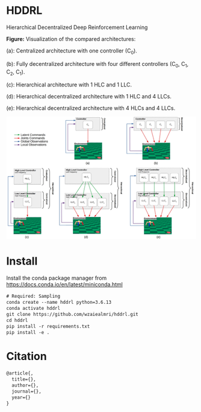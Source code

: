 # HDDRL
Hierarchical Decentralized Deep Reinforcement Learning


**Figure:** Visualization of the compared architectures:

(a): Centralized architecture with one controller (C<sub>0</sub>).

(b): Fully decentralized architecture with four different controllers (C<sub>0</sub>, C<sub>1</sub>, C<sub>2</sub>, C<sub>1</sub>). 

(c): Hierarchical architecture with 1 HLC and 1 LLC. 

(d): Hierarchical decentralized architecture with 1 HLC and 4 LLCs. 

(e): Hierarchical decentralized architecture with 4 HLCs and 4 LLCs.

![Figure:  Visualization of the compared architectures.](architectures.jpg)

# Install

Install the conda package manager from https://docs.conda.io/en/latest/miniconda.html

```
# Required: Sampling
conda create --name hddrl python=3.6.13
conda activate hddrl
git clone https://github.com/wzaiealmri/hddrl.git
cd hddrl
pip install -r requirements.txt
pip install -e .
```

# Citation

```
@article{,
  title={},
  author={},
  journal={},
  year={}
}
```
